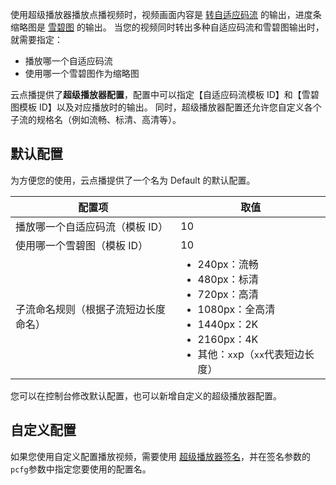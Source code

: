 使用超级播放器播放点播视频时，视频画面内容是 [转自适应码流](https://cloud.tencent.com/document/product/266/34071) 的输出，进度条缩略图是 [雪碧图](https://cloud.tencent.com/document/product/266/33480) 的输出。
当您的视频同时转出多种自适应码流和雪碧图输出时，就需要指定：

* 播放哪一个自适应码流
* 使用哪一个雪碧图作为缩略图

云点播提供了**超级播放器配置**，配置中可以指定【自适应码流模板 ID】和【雪碧图模板 ID】以及对应播放时的输出。
同时，超级播放器配置还允许您自定义各个子流的规格名（例如流畅、标清、高清等）。

## 默认配置

为方便您的使用，云点播提供了一个名为 Default 的默认配置。

| 配置项 | 取值 |
| -- | -- |
| 播放哪一个自适应码流（模板 ID） | 10 |
| 使用哪一个雪碧图（模板 ID） | 10 |
| 子流命名规则（根据子流短边长度命名） |<ul style="margin:0;"><li >240px：流畅</li><li>480px：标清</li><li>720px：高清</li><li>1080px：全高清</li><li>1440px：2K</li><li>2160px：4K</li><li>其他：`xx`p（`xx`代表短边长度）</li> |

您可以在控制台修改默认配置，也可以新增自定义的超级播放器配置。

## 自定义配置

如果您使用自定义配置播放视频，需要使用 [超级播放器签名](https://cloud.tencent.com/document/product/266/42436)，并在签名参数的`pcfg`参数中指定您要使用的配置名。
